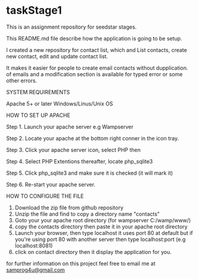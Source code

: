 # taskStage1
This is an assignment repository for seedstar stages.


This README.md file describe how the application is going to be setup.

I created a new repository for contact list, which and List contacts, create
new contact, edit and update contact list.

It makes it easier for people to create email contacts without dupplication.
of emails and a modification section is available for typed error or some other
errors.

SYSTEM REQUIREMENTS

Apache 5+ or later
Windows/Linus/Unix OS

HOW TO SET UP APACHE

Step 1. Launch your apache server e.g Wampserver

Step 2. Locate your apache at the bottom right conner in the icon tray.

Step 3. Click your apache server icon, select PHP then

Step 4. Select PHP Extentions thereafter, locate php_sqlite3

Step 5. Click php_sqlite3 and make sure it is checked (it will mark it)

Step 6. Re-start your apache server.

HOW TO CONFIGURE THE FILE

1. Download the zip file from github repository
2. Unzip the file and find to copy a directory name "contacts"
3. Goto your your apache root directory (for wampserver C:/wamp/www/)
4. copy the contacts directory then paste it in your apache root directory
5. Launch your browser, then type localhost it uses port 80 at default but
   if you're using port 80 with another server then type localhost:port (e.g localhost:8081)
6. click on contact directory then it display the application for you.


for further information on this project feel free to email me at samprog4u@gmail.com

